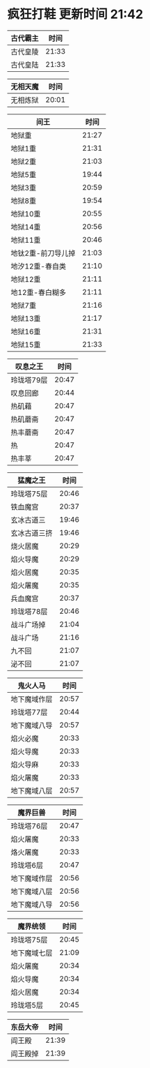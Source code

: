 # 疯狂打鞋 更新时间 21:42

| 古代霸主   | 时间    |
|--------|-------|
| 古代皇陵 | 21:33 |
| 古代皇陆 | 21:33 |

| 无相天魔   | 时间    |
|--------|-------|
| 无相炼狱 | 20:01 |

| 间王   | 时间    |
|--------|-------|
| 地狱重 | 21:27 |
| 地狱1重 | 21:31 |
| 地狱2重 | 21:03 |
| 地狱5重 | 19:44 |
| 地狱3重 | 20:59 |
| 地狱8重 | 19:54 |
| 地狱10重 | 20:55 |
| 地狱14重 | 20:56 |
| 地狱11重 | 20:46 |
| 地钛2重-前刀导儿掉 | 21:03 |
| 地汐12重-春自类 | 21:10 |
| 地狱12重 | 21:11 |
| 地12重-春白糊多 | 21:11 |
| 地狱7重 | 21:16 |
| 地狱13重 | 21:17 |
| 地狱16重 | 21:31 |
| 地狱15重 | 21:33 |

| 叹息之王   | 时间    |
|--------|-------|
| 玲珑塔79层 | 20:47 |
| 叹息回廊 | 20:44 |
| 热矶藉 | 20:47 |
| 热矶蘑斋 | 20:47 |
| 热丰蘑斋 | 20:47 |
| 热 | 20:47 |
| 热丰莘 | 20:47 |

| 猛魔之王   | 时间    |
|--------|-------|
| 玲珑塔75层 | 20:46 |
| 铁血魔宫 | 20:37 |
| 玄冰古道三 | 19:46 |
| 玄冰古道三挤 | 19:46 |
| 烧火居魔 | 20:29 |
| 焰火导魔 | 20:29 |
| 焰火居魔 | 20:35 |
| 焰火屠魔 | 20:35 |
| 兵血魔宫 | 20:37 |
| 玲珑塔78层 | 20:46 |
| 战斗广场掉 | 21:04 |
| 战斗广场 | 21:16 |
| 九不回 | 21:07 |
| 泌不回 | 21:07 |

| 鬼火人马   | 时间    |
|--------|-------|
| 地下魔域作层 | 20:57 |
| 玲珑塔77层 | 20:44 |
| 地下魔域八导 | 20:57 |
| 焰火必魔 | 20:33 |
| 焰火导魔 | 20:33 |
| 焰火导麻 | 20:33 |
| 焰火屠魔 | 20:33 |
| 地下魔域八层 | 20:57 |

| 魔界巨兽   | 时间    |
|--------|-------|
| 玲珑塔76层 | 20:47 |
| 焰火屠魔 | 20:33 |
| 烙火屠魔 | 20:33 |
| 玲珑塔6层 | 20:47 |
| 地下魔域作层 | 20:56 |
| 地下魔域八层 | 20:56 |
| 地下魔域八导 | 20:56 |

| 魔界统领   | 时间    |
|--------|-------|
| 玲珑塔75层 | 20:45 |
| 地下魔域七层 | 21:09 |
| 焰火屠魔 | 20:34 |
| 焰火导魔 | 20:34 |
| 焰火居魔 | 20:34 |
| 玲珑塔5层 | 20:45 |

| 东岳大帝   | 时间    |
|--------|-------|
| 阎王殿 | 21:39 |
| 阎王殿掉 | 21:39 |